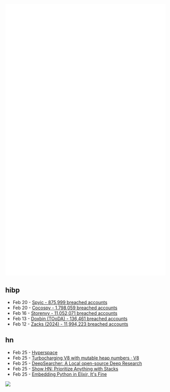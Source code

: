 ![Metrics](https://raw.githubusercontent.com/phixion/phixion/master/metrics.svg)

## hibp

<!--
for https://github.com/phixion/phixion/blob/main/.github/workflows/feeds.yml
-->
<!--START_SECTION:haveibeenpwnd-->
- Feb 20 - [Spyic - 875,999 breached accounts](https://haveibeenpwned.com/PwnedWebsites#Spyic)
- Feb 20 - [Cocospy - 1,798,059 breached accounts](https://haveibeenpwned.com/PwnedWebsites#Cocospy)
- Feb 16 - [Storenvy - 11,052,071 breached accounts](https://haveibeenpwned.com/PwnedWebsites#Storenvy)
- Feb 13 - [Doxbin (TOoDA) - 136,461 breached accounts](https://haveibeenpwned.com/PwnedWebsites#DoxbinTOoDA)
- Feb 12 - [Zacks (2024) - 11,994,223 breached accounts](https://haveibeenpwned.com/PwnedWebsites#Zacks2024)
<!--END_SECTION:haveibeenpwnd-->

## hn

<!--
for https://github.com/phixion/phixion/blob/main/.github/workflows/feeds.yml
-->
<!--START_SECTION:hn-->
- Feb 25 - [Hyperspace](https://hypercritical.co/2025/02/25/hyperspace)
- Feb 25 - [Turbocharging V8 with mutable heap numbers · V8](https://v8.dev/blog/mutable-heap-number)
- Feb 25 - [DeepSearcher: A Local open-source Deep Research](https://milvus.io/blog/introduce-deepsearcher-a-local-open-source-deep-research.md)
- Feb 25 - [Show HN: Prioritize Anything with Stacks](https://stack-ranker.com)
- Feb 25 - [Embedding Python in Elixir, It's Fine](https://dashbit.co/blog/running-python-in-elixir-its-fine)
<!--END_SECTION:hn-->

<!--
for https://yhype.me
-->
![](https://hit.yhype.me/github/profile?user_id=13013670)
